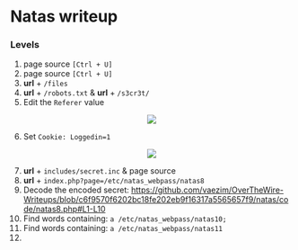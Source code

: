 # Natas writeup

### Levels
1) page source `[Ctrl + U]`
2) page source `[Ctrl + U]`
3) **url** + `/files`
4) **url** + `/robots.txt` & **url** + `/s3cr3t/`
5) Edit the `Referer` value

<p align="center">
  <img src="https://github.com/vaezim/OverTheWire-Writeups/blob/master/natas/media/natas5.png" />
</p>

6) Set `Cookie: Loggedin=1`

<p align="center">
  <img src="https://github.com/vaezim/OverTheWire-Writeups/blob/master/natas/media/natas6.png" />
</p>

7) **url** + `includes/secret.inc` & page source
8) **url** + `index.php?page=/etc/natas_webpass/natas8`
9) Decode the encoded secret:
https://github.com/vaezim/OverTheWire-Writeups/blob/c6f9570f6202bc18fe202eb9f16317a5565657f9/natas/code/natas8.php#L1-L10
10) Find words containing: `a /etc/natas_webpass/natas10;`
11) Find words containing: `a /etc/natas_webpass/natas11`
12) 